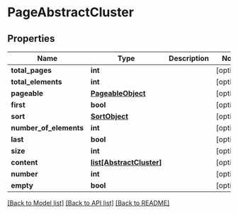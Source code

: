 # PageAbstractCluster

## Properties
Name | Type | Description | Notes
------------ | ------------- | ------------- | -------------
**total_pages** | **int** |  | [optional] 
**total_elements** | **int** |  | [optional] 
**pageable** | [**PageableObject**](PageableObject.md) |  | [optional] 
**first** | **bool** |  | [optional] 
**sort** | [**SortObject**](SortObject.md) |  | [optional] 
**number_of_elements** | **int** |  | [optional] 
**last** | **bool** |  | [optional] 
**size** | **int** |  | [optional] 
**content** | [**list[AbstractCluster]**](AbstractCluster.md) |  | [optional] 
**number** | **int** |  | [optional] 
**empty** | **bool** |  | [optional] 

[[Back to Model list]](../README.md#documentation-for-models) [[Back to API list]](../README.md#documentation-for-api-endpoints) [[Back to README]](../README.md)

